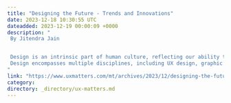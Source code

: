 ```yaml
---
title: "Designing the Future - Trends and Innovations"
date: 2023-12-18 10:30:55 UTC
dateadded: 2023-12-19 00:00:09 +0000
description: "
 By Jitendra Jain 


 Design is an intrinsic part of human culture, reflecting our ability to shape and improve the world around us. Whether we’re considering the architecture of our cities, the products we use daily, or the digital user interfaces that connect us globally, design is the language through which we express our creativity, solve problems, and envision the future. 
 Design encompasses multiple disciplines, including UX design, graphic design, industrial design, fashion design, and interior design, among others. Each of these domains contributes to the aesthetics, functionality, and user friendliness of the products and environments with which we interact. Read More 
"
link: "https://www.uxmatters.com/mt/archives/2023/12/designing-the-future-trends-and-innovations.php"
category:
directory: _directory/ux-matters.md
---
```

